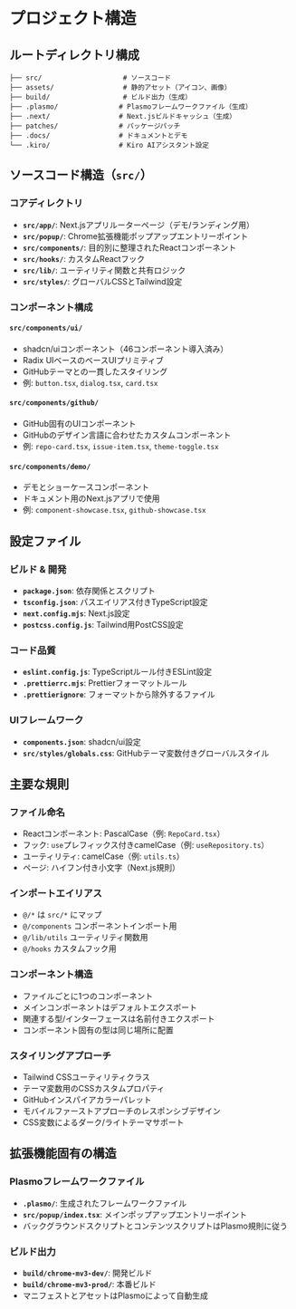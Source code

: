 # プロジェクト構造

## ルートディレクトリ構成

```
├── src/                    # ソースコード
├── assets/                 # 静的アセット（アイコン、画像）
├── build/                  # ビルド出力（生成）
├── .plasmo/               # Plasmoフレームワークファイル（生成）
├── .next/                 # Next.jsビルドキャッシュ（生成）
├── patches/               # パッケージパッチ
├── .docs/                 # ドキュメントとデモ
└── .kiro/                 # Kiro AIアシスタント設定
```

## ソースコード構造（`src/`）

### コアディレクトリ

- **`src/app/`**: Next.jsアプリルーターページ（デモ/ランディング用）
- **`src/popup/`**: Chrome拡張機能ポップアップエントリーポイント
- **`src/components/`**: 目的別に整理されたReactコンポーネント
- **`src/hooks/`**: カスタムReactフック
- **`src/lib/`**: ユーティリティ関数と共有ロジック
- **`src/styles/`**: グローバルCSSとTailwind設定

### コンポーネント構成

#### `src/components/ui/`

- shadcn/uiコンポーネント（46コンポーネント導入済み）
- Radix UIベースのベースUIプリミティブ
- GitHubテーマとの一貫したスタイリング
- 例: `button.tsx`, `dialog.tsx`, `card.tsx`

#### `src/components/github/`

- GitHub固有のUIコンポーネント
- GitHubのデザイン言語に合わせたカスタムコンポーネント
- 例: `repo-card.tsx`, `issue-item.tsx`, `theme-toggle.tsx`

#### `src/components/demo/`

- デモとショーケースコンポーネント
- ドキュメント用のNext.jsアプリで使用
- 例: `component-showcase.tsx`, `github-showcase.tsx`

## 設定ファイル

### ビルド & 開発

- **`package.json`**: 依存関係とスクリプト
- **`tsconfig.json`**: パスエイリアス付きTypeScript設定
- **`next.config.mjs`**: Next.js設定
- **`postcss.config.js`**: Tailwind用PostCSS設定

### コード品質

- **`eslint.config.js`**: TypeScriptルール付きESLint設定
- **`.prettierrc.mjs`**: Prettierフォーマットルール
- **`.prettierignore`**: フォーマットから除外するファイル

### UIフレームワーク

- **`components.json`**: shadcn/ui設定
- **`src/styles/globals.css`**: GitHubテーマ変数付きグローバルスタイル

## 主要な規則

### ファイル命名

- Reactコンポーネント: PascalCase（例: `RepoCard.tsx`）
- フック: `use`プレフィックス付きcamelCase（例: `useRepository.ts`）
- ユーティリティ: camelCase（例: `utils.ts`）
- ページ: ハイフン付き小文字（Next.js規則）

### インポートエイリアス

- `@/*` は `src/*` にマップ
- `@/components` コンポーネントインポート用
- `@/lib/utils` ユーティリティ関数用
- `@/hooks` カスタムフック用

### コンポーネント構造

- ファイルごとに1つのコンポーネント
- メインコンポーネントはデフォルトエクスポート
- 関連する型/インターフェースは名前付きエクスポート
- コンポーネント固有の型は同じ場所に配置

### スタイリングアプローチ

- Tailwind CSSユーティリティクラス
- テーマ変数用のCSSカスタムプロパティ
- GitHubインスパイアカラーパレット
- モバイルファーストアプローチのレスポンシブデザイン
- CSS変数によるダーク/ライトテーマサポート

## 拡張機能固有の構造

### Plasmoフレームワークファイル

- **`.plasmo/`**: 生成されたフレームワークファイル
- **`src/popup/index.tsx`**: メインポップアップエントリーポイント
- バックグラウンドスクリプトとコンテンツスクリプトはPlasmo規則に従う

### ビルド出力

- **`build/chrome-mv3-dev/`**: 開発ビルド
- **`build/chrome-mv3-prod/`**: 本番ビルド
- マニフェストとアセットはPlasmoによって自動生成
